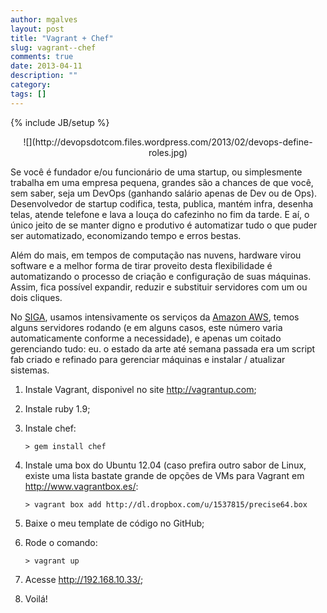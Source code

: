 ```yaml
---
author: mgalves
layout: post
title: "Vagrant + Chef"
slug: vagrant--chef
comments: true
date: 2013-04-11
description: ""
category: 
tags: []
---
```

{% include JB/setup %}

<div style="text-align: center;" markdown="1">
    ![](http://devopsdotcom.files.wordpress.com/2013/02/devops-define-roles.jpg)
</div>

Se você é fundador e/ou funcionário de uma startup, ou simplesmente trabalha em uma empresa pequena, grandes são a chances de que você, sem saber, seja um DevOps (ganhando salário apenas de Dev ou de Ops). Desenvolvedor de startup codifica, testa, publica, mantém infra, desenha telas, atende telefone e lava a louça do cafezinho no fim da tarde. E aí, o único jeito de se manter digno e produtivo é automatizar tudo o que puder ser automatizado, economizando tempo e erros bestas.

Além do mais, em tempos de computação nas nuvens, hardware virou software e a melhor forma de tirar proveito desta flexibilidade é automatizando o processo de criação e configuração de suas máquinas. Assim, fica possível expandir, reduzir e substituir servidores com um ou dois cliques.

No [SIGA](http://siga.st), usamos intensivamente os serviços da [Amazon AWS](http://aws.amazon.com), temos alguns servidores rodando (e em alguns casos, este número varia automaticamente conforme a necessidade), e apenas um coitado gerenciando tudo: eu. o estado da arte até semana passada era um script fab criado e refinado para gerenciar máquinas e instalar / atualizar sistemas.

1. Instale Vagrant, disponivel no site <http://vagrantup.com>;
1. Instale ruby 1.9;
1. Instale chef:

    `> gem install chef`

1. Instale uma box do Ubuntu 12.04 (caso prefira outro sabor de Linux, existe uma lista bastate grande de opções de VMs para Vagrant em <http://www.vagrantbox.es/>:

    `> vagrant box add http://dl.dropbox.com/u/1537815/precise64.box`

1. Baixe o meu template de código no GitHub;
1. Rode o comando:

    `> vagrant up`

1. Acesse <http://192.168.10.33/>;
1. Voilá!

